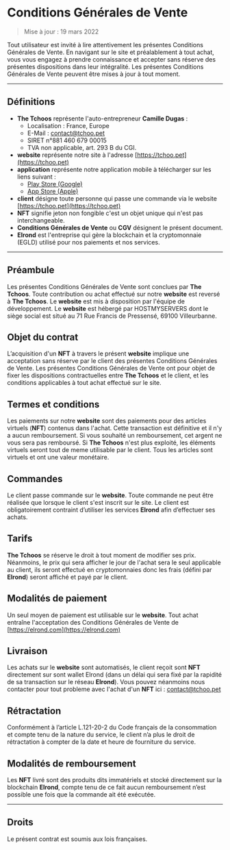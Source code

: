 # Conditions Générales de Vente

> Mise à jour : 19 mars 2022

Tout utilisateur est invité à lire attentivement les présentes Conditions Générales de Vente. En navigant sur le site et préalablement à tout achat, vous vous engagez à prendre connaissance et accepter sans réserve des présentes dispositions dans leur intégralité. Les présentes Conditions Générales de Vente peuvent être mises à jour à tout moment.

---

## Définitions

- **The Tchoos** représente l'auto-entrepreneur **Camille Dugas** :
    - Localisation : France, Europe
    - E-Mail : contact@tchoo.pet
    - SIRET n°881 460 679 00015
    - TVA non applicable, art. 293 B du CGI.
- **website** représente notre site à l'adresse [https://tchoo.pet](https://tchoo.pet)
- **application** représente notre application mobile à télécharger sur les liens suivant : 
    - [Play Store (Google)](https://play.google.com/store/apps/details?id=com.tchoo.pet)
    - [App Store (Apple)](https://apps.apple.com/us/app/tchoo-pet/id1498797554)
- **client** désigne toute personne qui passe une commande via le website [https://tchoo.pet](https://tchoo.pet)
- **NFT** signifie jeton non fongible c'est un objet unique qui n'est pas interchangeable.
- **Conditions Générales de Vente** ou **CGV** désignent le présent document.
- **Elrond** est l'entreprise qui gère la blockchain et la cryptomonnaie (EGLD) utilisé pour nos paiements et nos services.

---

## Préambule

Les présentes Conditions Générales de Vente sont conclues par **The Tchoos**. Toute contribution ou achat effectué sur notre **website** est reversé à **The Tchoos**. Le **website**  est mis à disposition par l'équipe de développement. Le **website** est hébergé par HOSTMYSERVERS dont le siège social est situé au 71 Rue Francis de Pressensé, 69100 Villeurbanne.

## Objet du contrat

L’acquisition d'un **NFT** à travers le présent **website** implique une acceptation sans réserve par le client des présentes Conditions Générales de Vente. Les présentes Conditions Générales de Vente ont pour objet de fixer les dispositions contractuelles entre **The Tchoos** et le client, et les conditions applicables à tout achat effectué sur le site.

## Termes et conditions 

Les paiements sur notre **website** sont des paiements pour des articles virtuels (**NFT**) contenus dans l'achat. Cette transaction est définitive et il n'y a aucun remboursement. Si vous souhaité un remboursement, cet argent ne vous sera pas remboursé. Si **The Tchoos** n'est plus exploité, les éléments virtuels seront tout de meme utilisable par le client. Tous les articles sont virtuels et ont une valeur monétaire.

## Commandes

Le client passe commande sur le **website**. Toute commande ne peut être réalisée que lorsque le client s'est inscrit sur le site. Le client est obligatoirement contraint d’utiliser les services **Elrond** afin d’effectuer ses achats.

## Tarifs 

**The Tchoos** se réserve le droit à tout moment de modifier ses prix. Néanmoins, le prix qui sera afficher le jour de l'achat sera le seul applicable au client, ils seront effectué en cryptomonnaies donc les frais (défini par **Elrond**) seront affiché et payé par le client.

## Modalités de paiement

Un seul moyen de paiement est utilisable sur le **website**. Tout achat entraîne l'acceptation des Conditions Générales de Vente de [https://elrond.com](https://elrond.com)

## Livraison

Les achats sur le **website** sont automatisés, le client reçoit sont **NFT** directement sur sont wallet Elrond (dans un délai qui sera fixé par la rapidité de sa transaction sur le réseau **Elrond**). Vous pouvez néanmoins nous contacter pour tout probleme avec l'achat d'un **NFT** ici : [contact@tchoo.pet](mailto://contact@tchoo.pet)

## Rétractation 

Conformément à l’article L.121-20-2 du Code français de la consommation et compte tenu de la nature du service, le client n’a plus le droit de rétractation à compter de la date et heure de fourniture du service.

## Modalités de remboursement

Les **NFT** livré sont des produits dits immatériels et stocké directement sur la blockchain **Elrond**, compte tenu de ce fait aucun remboursement n’est possible une fois que la commande ait été exécutée.

---

## Droits

Le présent contrat est soumis aux lois françaises.